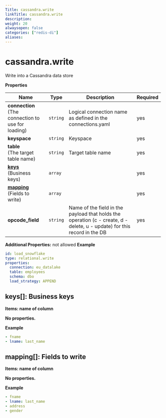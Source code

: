 ```yaml
---
Title: cassandra.write
linkTitle: cassandra.write
description: 
weight: 20
alwaysopen: false
categories: ["redis-di"]
aliases: 
---
```


# cassandra.write

Write into a Cassandra data store

**Properties**

| Name                                                   | Type     | Description                                                                                                                   | Required |
| ------------------------------------------------------ | -------- | ----------------------------------------------------------------------------------------------------------------------------- | -------- |
| **connection**<br/>(The connection to use for loading) | `string` | Logical connection name as defined in the connections.yaml<br/>                                                               | yes      |
| **keyspace**                                           | `string` | Keyspace<br/>                                                                                                                 | yes      |
| **table**<br/>(The target table name)                  | `string` | Target table name<br/>                                                                                                        | yes      |
| [**keys**](#keys)<br/>(Business keys)                  | `array`  |                                                                                                                               | yes      |
| [**mapping**](#mapping)<br/>(Fields to write)          | `array`  |                                                                                                                               | yes      |
| **opcode_field**                                       | `string` | Name of the field in the payload that holds the operation (c - create, d - delete, u - update) for this record in the DB<br/> | yes      |

**Additional Properties:** not allowed
**Example**

```yaml
id: load_snowflake
type: relational.write
properties:
  connection: eu_datalake
  table: employees
  schema: dbo
  load_strategy: APPEND
```

<a name="keys"></a>

## keys\[\]: Business keys

**Items: name of column**

**No properties.**

**Example**

```yaml
- fname
- lname: last_name
```

<a name="mapping"></a>

## mapping\[\]: Fields to write

**Items: name of column**

**No properties.**

**Example**

```yaml
- fname
- lname: last_name
- address
- gender
```
